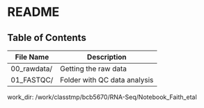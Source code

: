 # README

## Table of Contents

| File Name | Description |
| -- | -- |
|00_rawdata/ | Getting the raw data |
|01_FASTQC/ | Folder with QC data analysis|

work_dir: /work/classtmp/bcb5670/RNA-Seq/Notebook_Faith_etal
